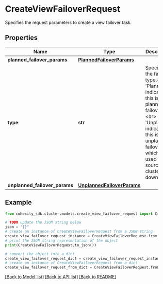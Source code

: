 # CreateViewFailoverRequest

Specifies the request parameters to create a view failover task.

## Properties

Name | Type | Description | Notes
------------ | ------------- | ------------- | -------------
**planned_failover_params** | [**PlannedFailoverParams**](PlannedFailoverParams.md) |  | [optional] 
**type** | **str** | Specifies the failover type.&lt;br&gt; &#39;Planned&#39; indicates this is a planned failover.&lt;br&gt; &#39;Unplanned&#39; indicates this is an unplanned failover, which is used when source cluster is down. | 
**unplanned_failover_params** | [**UnplannedFailoverParams**](UnplannedFailoverParams.md) |  | [optional] 

## Example

```python
from cohesity_sdk.cluster.models.create_view_failover_request import CreateViewFailoverRequest

# TODO update the JSON string below
json = "{}"
# create an instance of CreateViewFailoverRequest from a JSON string
create_view_failover_request_instance = CreateViewFailoverRequest.from_json(json)
# print the JSON string representation of the object
print(CreateViewFailoverRequest.to_json())

# convert the object into a dict
create_view_failover_request_dict = create_view_failover_request_instance.to_dict()
# create an instance of CreateViewFailoverRequest from a dict
create_view_failover_request_from_dict = CreateViewFailoverRequest.from_dict(create_view_failover_request_dict)
```
[[Back to Model list]](../README.md#documentation-for-models) [[Back to API list]](../README.md#documentation-for-api-endpoints) [[Back to README]](../README.md)


